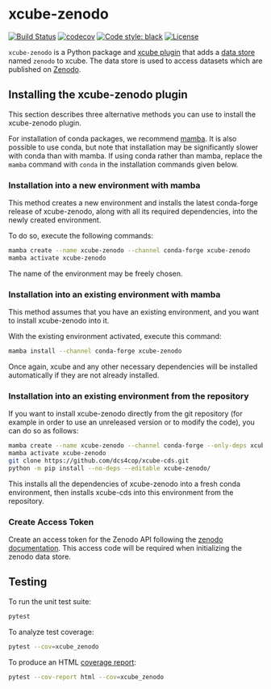 # xcube-zenodo

[![Build Status](https://github.com/xcube-dev/xcube-zenodo/actions/workflows/unittest-workflow.yml/badge.svg?branch=main)](https://github.com/xcube-dev/xcube-zenodo/actions)
[![codecov](https://codecov.io/gh/xcube-dev/xcube-zenodo/graph/badge.svg?token=ktcp1maEgz)](https://codecov.io/gh/xcube-dev/xcube-zenodo)
[![Code style: black](https://img.shields.io/badge/code%20style-black-000000.svg)](https://github.com/psf/black)
[![License](https://img.shields.io/github/license/dcs4cop/xcube-smos)](https://github.com/xcube-dev/xcube-zenodo/blob/main/LICENSE)

`xcube-zenodo` is a Python package and
[xcube plugin](https://xcube.readthedocs.io/en/latest/plugins.html) that adds a
[data store](https://xcube.readthedocs.io/en/latest/api.html#data-store-framework)
named `zenodo` to xcube. The data store is used to access datasets which are published
on [Zenodo](https://zenodo.org/).




## Installing the xcube-zenodo plugin

This section describes three alternative methods you can use to install the
xcube-zenodo plugin.

For installation of conda packages, we recommend
[mamba](https://mamba.readthedocs.io/). It is also possible to use conda,
but note that installation may be significantly slower with conda than with
mamba. If using conda rather than mamba, replace the `mamba` command with
`conda` in the installation commands given below.

### Installation into a new environment with mamba

This method creates a new environment and installs the latest conda-forge
release of xcube-zenodo, along with all its required dependencies, into the
newly created environment.

To do so, execute the following commands:

```bash
mamba create --name xcube-zenodo --channel conda-forge xcube-zenodo
mamba activate xcube-zenodo
```

The name of the environment may be freely chosen.

### Installation into an existing environment with mamba

This method assumes that you have an existing environment, and you want
to install xcube-zenodo into it.

With the existing environment activated, execute this command:

```bash
mamba install --channel conda-forge xcube-zenodo
```

Once again, xcube and any other necessary dependencies will be installed
automatically if they are not already installed.

### Installation into an existing environment from the repository

If you want to install xcube-zenodo directly from the git repository (for example
in order to use an unreleased version or to modify the code), you can
do so as follows:

```bash
mamba create --name xcube-zenodo --channel conda-forge --only-deps xcube-zenodo
mamba activate xcube-zenodo
git clone https://github.com/dcs4cop/xcube-cds.git
python -m pip install --no-deps --editable xcube-zenodo/
```

This installs all the dependencies of xcube-zenodo into a fresh conda environment,
then installs xcube-cds into this environment from the repository.

### Create Access Token
Create an access token for the Zenodo API following the [zenodo documentation](https://zenodo.org/login/?next=%2Faccount%2Fsettings%2Fapplications%2Ftokens%2Fnew%2F).
This access code will be required when initializing the zenodo data store.

## Testing <a name="testing"></a>

To run the unit test suite:

```bash
pytest
```

To analyze test coverage:

```bash
pytest --cov=xcube_zenodo
```

To produce an HTML
[coverage report](https://pytest-cov.readthedocs.io/en/latest/reporting.html):

```bash
pytest --cov-report html --cov=xcube_zenodo
```